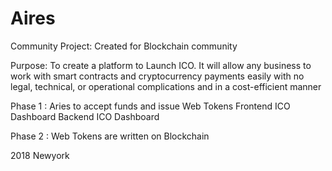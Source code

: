 # Aires

Community Project: Created for Blockchain community

Purpose: To create a platform to Launch ICO. It will allow any business to work with smart contracts and cryptocurrency payments easily with no legal, technical, or operational complications and in a cost-efficient manner

Phase 1 : Aries to accept funds and issue Web Tokens
Frontend ICO Dashboard
Backend ICO Dashboard


Phase 2 : Web Tokens are written on Blockchain

2018 Newyork
